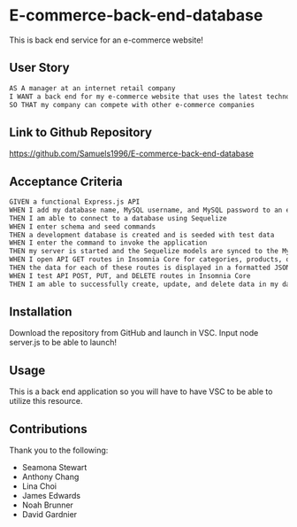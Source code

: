 # E-commerce-back-end-database
This is back end service for an e-commerce website!

## User Story

```md
AS A manager at an internet retail company
I WANT a back end for my e-commerce website that uses the latest technologies
SO THAT my company can compete with other e-commerce companies
```

## Link to Github Repository 

https://github.com/Samuels1996/E-commerce-back-end-database

## Acceptance Criteria

```md
GIVEN a functional Express.js API
WHEN I add my database name, MySQL username, and MySQL password to an environment variable file
THEN I am able to connect to a database using Sequelize
WHEN I enter schema and seed commands
THEN a development database is created and is seeded with test data
WHEN I enter the command to invoke the application
THEN my server is started and the Sequelize models are synced to the MySQL database
WHEN I open API GET routes in Insomnia Core for categories, products, or tags
THEN the data for each of these routes is displayed in a formatted JSON
WHEN I test API POST, PUT, and DELETE routes in Insomnia Core
THEN I am able to successfully create, update, and delete data in my database
```

## Installation 

Download the repository from GitHub and launch in VSC. Input node server.js to be able to launch!

## Usage

This is a back end application so you will have to have VSC to be able to utilize this resource. 

## Contributions

Thank you to the following: 
* Seamona Stewart
* Anthony Chang
* Lina Choi
* James Edwards
* Noah Brunner
* David Gardnier